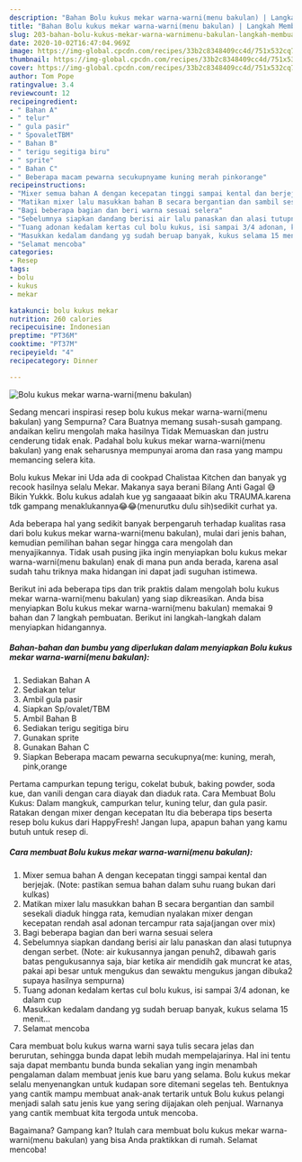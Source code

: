 ```yaml
---
description: "Bahan Bolu kukus mekar warna-warni(menu bakulan) | Langkah Membuat Bolu kukus mekar warna-warni(menu bakulan) Yang Paling Enak"
title: "Bahan Bolu kukus mekar warna-warni(menu bakulan) | Langkah Membuat Bolu kukus mekar warna-warni(menu bakulan) Yang Paling Enak"
slug: 203-bahan-bolu-kukus-mekar-warna-warnimenu-bakulan-langkah-membuat-bolu-kukus-mekar-warna-warnimenu-bakulan-yang-paling-enak
date: 2020-10-02T16:47:04.969Z
image: https://img-global.cpcdn.com/recipes/33b2c8348409cc4d/751x532cq70/bolu-kukus-mekar-warna-warnimenu-bakulan-foto-resep-utama.jpg
thumbnail: https://img-global.cpcdn.com/recipes/33b2c8348409cc4d/751x532cq70/bolu-kukus-mekar-warna-warnimenu-bakulan-foto-resep-utama.jpg
cover: https://img-global.cpcdn.com/recipes/33b2c8348409cc4d/751x532cq70/bolu-kukus-mekar-warna-warnimenu-bakulan-foto-resep-utama.jpg
author: Tom Pope
ratingvalue: 3.4
reviewcount: 12
recipeingredient:
- " Bahan A"
- " telur"
- " gula pasir"
- " SpovaletTBM"
- " Bahan B"
- " terigu segitiga biru"
- " sprite"
- " Bahan C"
- " Beberapa macam pewarna secukupnyame kuning merah pinkorange"
recipeinstructions:
- "Mixer semua bahan A dengan kecepatan tinggi sampai kental dan berjejak. (Note: pastikan semua bahan dalam suhu ruang bukan dari kulkas)"
- "Matikan mixer lalu masukkan bahan B secara bergantian dan sambil sesekali diaduk hingga rata, kemudian nyalakan mixer dengan kecepatan rendah asal adonan tercampur rata saja(jangan over mix)"
- "Bagi beberapa bagian dan beri warna sesuai selera"
- "Sebelumnya siapkan dandang berisi air lalu panaskan dan alasi tutupnya dengan serbet. (Note: air kukusannya jangan penuh2, dibawah garis batas pengukusannya saja, biar ketika air mendidih gak muncrat ke atas, pakai api besar untuk mengukus dan sewaktu mengukus jangan dibuka2 supaya hasilnya sempurna)"
- "Tuang adonan kedalam kertas cul bolu kukus, isi sampai 3/4 adonan, ke dalam cup"
- "Masukkan kedalam dandang yg sudah beruap banyak, kukus selama 15 menit..."
- "Selamat mencoba"
categories:
- Resep
tags:
- bolu
- kukus
- mekar

katakunci: bolu kukus mekar 
nutrition: 260 calories
recipecuisine: Indonesian
preptime: "PT36M"
cooktime: "PT37M"
recipeyield: "4"
recipecategory: Dinner

---
```



![Bolu kukus mekar warna-warni(menu bakulan)](https://img-global.cpcdn.com/recipes/33b2c8348409cc4d/751x532cq70/bolu-kukus-mekar-warna-warnimenu-bakulan-foto-resep-utama.jpg)

Sedang mencari inspirasi resep bolu kukus mekar warna-warni(menu bakulan) yang Sempurna? Cara Buatnya memang susah-susah gampang. andaikan keliru mengolah maka hasilnya Tidak Memuaskan dan justru cenderung tidak enak. Padahal bolu kukus mekar warna-warni(menu bakulan) yang enak seharusnya mempunyai aroma dan rasa yang mampu memancing selera kita.

Bolu kukus Mekar ini Uda ada di cookpad Chalistaa Kitchen dan banyak yg recook hasilnya selalu Mekar. Makanya saya berani Bilang Anti Gagal 😅 Bikin Yukkk. Bolu kukus adalah kue yg sangaaaat bikin aku TRAUMA.karena tdk gampang menaklukannya😂😂(menurutku dulu sih)sedikit curhat ya.

Ada beberapa hal yang sedikit banyak berpengaruh terhadap kualitas rasa dari bolu kukus mekar warna-warni(menu bakulan), mulai dari jenis bahan, kemudian pemilihan bahan segar hingga cara mengolah dan menyajikannya. Tidak usah pusing jika ingin menyiapkan bolu kukus mekar warna-warni(menu bakulan) enak di mana pun anda berada, karena asal sudah tahu triknya maka hidangan ini dapat jadi suguhan istimewa.


Berikut ini ada beberapa tips dan trik praktis dalam mengolah bolu kukus mekar warna-warni(menu bakulan) yang siap dikreasikan. Anda bisa menyiapkan Bolu kukus mekar warna-warni(menu bakulan) memakai 9 bahan dan 7 langkah pembuatan. Berikut ini langkah-langkah dalam menyiapkan hidangannya.

<!--inarticleads1-->

##### Bahan-bahan dan bumbu yang diperlukan dalam menyiapkan Bolu kukus mekar warna-warni(menu bakulan):

1. Sediakan  Bahan A
1. Sediakan  telur
1. Ambil  gula pasir
1. Siapkan  Sp/ovalet/TBM
1. Ambil  Bahan B
1. Sediakan  terigu segitiga biru
1. Gunakan  sprite
1. Gunakan  Bahan C
1. Siapkan  Beberapa macam pewarna secukupnya(me: kuning, merah, pink,orange


Pertama campurkan tepung terigu, cokelat bubuk, baking powder, soda kue, dan vanili dengan cara diayak dan diaduk rata. Cara Membuat Bolu Kukus: Dalam mangkuk, campurkan telur, kuning telur, dan gula pasir. Ratakan dengan mixer dengan kecepatan Itu dia beberapa tips beserta resep bolu kukus dari HappyFresh! Jangan lupa, apapun bahan yang kamu butuh untuk resep di. 

<!--inarticleads2-->

##### Cara membuat Bolu kukus mekar warna-warni(menu bakulan):

1. Mixer semua bahan A dengan kecepatan tinggi sampai kental dan berjejak. (Note: pastikan semua bahan dalam suhu ruang bukan dari kulkas)
1. Matikan mixer lalu masukkan bahan B secara bergantian dan sambil sesekali diaduk hingga rata, kemudian nyalakan mixer dengan kecepatan rendah asal adonan tercampur rata saja(jangan over mix)
1. Bagi beberapa bagian dan beri warna sesuai selera
1. Sebelumnya siapkan dandang berisi air lalu panaskan dan alasi tutupnya dengan serbet. (Note: air kukusannya jangan penuh2, dibawah garis batas pengukusannya saja, biar ketika air mendidih gak muncrat ke atas, pakai api besar untuk mengukus dan sewaktu mengukus jangan dibuka2 supaya hasilnya sempurna)
1. Tuang adonan kedalam kertas cul bolu kukus, isi sampai 3/4 adonan, ke dalam cup
1. Masukkan kedalam dandang yg sudah beruap banyak, kukus selama 15 menit...
1. Selamat mencoba


Cara membuat bolu kukus warna warni saya tulis secara jelas dan berurutan, sehingga bunda dapat lebih mudah mempelajarinya. Hal ini tentu saja dapat membantu bunda bunda sekalian yang ingin menambah pengalaman dalam membuat jenis kue baru yang selama. Bolu kukus mekar selalu menyenangkan untuk kudapan sore ditemani segelas teh. Bentuknya yang cantik mampu membuat anak-anak tertarik untuk Bolu kukus pelangi menjadi salah satu jenis kue yang sering dijajakan oleh penjual. Warnanya yang cantik membuat kita tergoda untuk mencoba. 

Bagaimana? Gampang kan? Itulah cara membuat bolu kukus mekar warna-warni(menu bakulan) yang bisa Anda praktikkan di rumah. Selamat mencoba!

